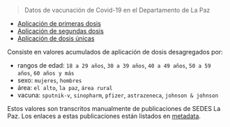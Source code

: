 > Datos de vacunación de Covid-19 en el Departamento de La Paz

- [Aplicación de primeras dosis](primera.csv)
- [Aplicación de segundas dosis](segunda.csv)
- [Aplicación de dosis únicas](unica.csv)

Consiste en valores acumulados de aplicación de dosis desagregados por:

- rangos de edad: `18 a 29 años`, `30 a 39 años`, `40 a 49 años`, `50 a 59 años`, `60 años y más`
- sexo: `mujeres`, `hombres`
- área: `el alto`, `la paz`, `área rural`
- vacuna: `sputnik-v`, `sinopharm`, `pfizer`, `astrazeneca`, `johnson & johnson`

Estos valores son transcritos manualmente de publicaciones de SEDES La Paz. Los enlaces a estas publicaciones están listados en [metadata](metadata.csv). 


